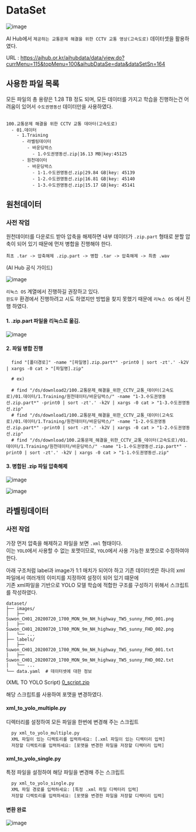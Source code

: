 # DataSet

![image](https://github.com/user-attachments/assets/672cff16-a4ee-4f47-85d8-60cfa9f7b8a7)

AI Hub에서 `제공하는 교통문제 해결을 위한 CCTV 교통 영상(고속도로)` 데이터셋을 활용하였다.

URL : https://aihub.or.kr/aihubdata/data/view.do?currMenu=115&topMenu=100&aihubDataSe=data&dataSetSn=164

## 사용한 파일 목록

모든 파일의 총 용량은 1.28 TB 정도 되며, 모든 데이터를 가지고 학습을 진행하는건 어려움이 있어서 `수도권영동선` 데이터만을 사용하였다.

```

100.교통문제 해결을 위한 CCTV 교통 데아터(고속도로)
  - 01.데이터
    - 1.Training
      - 라벨링데이터
        - 바운딩박스
          - 1.수도권영동선.zip|16.13 MB|key:45125
      - 원천데이터
        - 바운딩박스
          - 1-1.수도권영동선.zip|29.84 GB|key: 45139
          - 1-2.수도권영동선.zip|16.81 GB|key: 45140
          - 1-3.수도권영동선.zip|15.17 GB|key: 45141
```

## 원천데이터

### 사전 작업

원천데이터를 다운로드 받아 압축을 해제하면 내부 데이터가 `.zip.part` 형태로 분할 압축이 되어 있기 때문에 먼저 병합을 진행해야 한다.

```
최초 .tar -> 압축해제 .zip.part -> 병합 .tar -> 압축해제 -> 최종 .wav
```


(AI Hub 공식 가이드)

![image](https://github.com/user-attachments/assets/23d3fc95-dcba-4ef7-8847-d7409995a2eb)

`리눅스 OS` 계열에서 진행하길 권장하고 있다. <br/>
`윈도우` 환경에서 진행하려고 시도 하였지만 방법을 찾지 못했기 때문에  `리눅스 OS` 에서 진행 하였다.

#### 1. .zip.part 파일을 리눅스로 옮김.

![image](https://github.com/user-attachments/assets/6f2b1cd9-242a-4e41-be41-f6cb658c3835)


#### 2. 파일 병합 진행
```
  find "[폴더경로]" -name "[파일명].zip.part*" -print0 | sort -zt'.' -k2V | xargs -0 cat > "[파일명].zip"

  # ex)

  # find "/ds/download2/100.교통문제_해결을_위한_CCTV_교통_데이터(고속도로)/01.데이터/1.Training/원천데이터/바운딩박스/" -name "1-3.수도권영동선.zip.part*" -print0 | sort -zt'.' -k2V | xargs -0 cat > "1-3.수도권영동선.zip"
  # find "/ds/download1/100.교통문제_해결을_위한_CCTV_교통_데이터(고속도로)/01.데이터/1.Training/원천데이터/바운딩박스/" -name "1-2.수도권영동선.zip.part*" -print0 | sort -zt'.' -k2V | xargs -0 cat > "1-2.수도권영동선.zip"
  # find "/ds/download/100.교통문제_해결을_위한_CCTV_교통_데이터(고속도로)/01.데이터/1.Training/원천데이터/바운딩박스/" -name "1-1.수도권영동선.zip.part*" -print0 | sort -zt'.' -k2V | xargs -0 cat > "1-1.수도권영동선.zip"
```

#### 3. 병합된 .zip 파일 압축해제

![image](https://github.com/user-attachments/assets/a51f647e-9ace-47ca-a84c-90c4e458037a)


![image](https://github.com/user-attachments/assets/a59d5726-62df-4e99-bd9d-039a5abcd6ce)


## 라벨링데이터

### 사전 작업

가장 먼저 압축을 해제하고 파일을 보면 `.xml` 형태이다. <br/>
이는 `YOLO`에서 사용할 수 없는 포맷이므로, `YOLO`에서 사용 가능한 포맷으로 수정하여야 한다.

아래 구조처럼 label과 image가 1:1 매치가 되어야 하고 기존 데이터셋은 하나의 xml 파일에서 여러개의 이미지를 지정하여 설정이 되어 있기 떄문에 <br/>
기존 xml파일을 기반으로 YOLO 모델 학습에 적합한 구조를 구성하기 위해서 스크립트를 작성하였다.

```
dataset/
├── images/
│   ├── Suwon_CH01_20200720_1700_MON_9m_NH_highway_TW5_sunny_FHD_001.png
│   ├── Suwon_CH01_20200720_1700_MON_9m_NH_highway_TW5_sunny_FHD_002.png
│   └── ...
├── labels/
│   ├── Suwon_CH01_20200720_1700_MON_9m_NH_highway_TW5_sunny_FHD_001.txt
│   ├── Suwon_CH01_20200720_1700_MON_9m_NH_highway_TW5_sunny_FHD_002.txt
│   └── ...
└── data.yaml  # 데이터셋에 대한 정보
```

(XML TO YOLO Script)
[0_script.zip](https://github.com/user-attachments/files/17210796/0_script.zip)

해당 스크립트를 사용하여 포맷을 변경하였다.


#### xml_to_yolo_multiple.py

디렉터리를 설정하여 모든 파일을 한번에 변경해 주는 스크립트

```
  py xml_to_yolo_multiple.py
  XML 파일이 있는 디렉토리를 입력하세요: [.xml 파일이 있는 디렉터리 입력]
  저장할 디렉토리를 입력하세요: [포맷을 변경한 파일을 저장할 디렉터리 입력]
```

#### xml_to_yolo_single.py

특정 파일을 설정하여 해당 파일을 변경해 주는 스크립트

```
  py xml_to_yolo_single.py
  XML 파일 경로를 입력하세요: [특정 .xml 파일 디렉터리 입력]
  저장할 디렉토리를 입력하세요: [포맷을 변경한 파일을 저장할 디렉터리 입력]
```
#### 변환 완료

![image](https://github.com/user-attachments/assets/7f9bfb52-1370-445c-a7c8-7cac159d473d)

